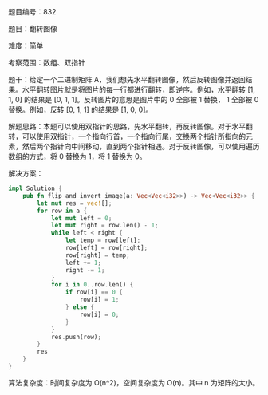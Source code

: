 题目编号：832

题目：翻转图像

难度：简单

考察范围：数组、双指针

题干：给定一个二进制矩阵 A，我们想先水平翻转图像，然后反转图像并返回结果。水平翻转图片就是将图片的每一行都进行翻转，即逆序。例如，水平翻转 [1, 1, 0] 的结果是 [0, 1, 1]。反转图片的意思是图片中的 0 全部被 1 替换， 1 全部被 0 替换。例如，反转 [0, 1, 1] 的结果是 [1, 0, 0]。

解题思路：本题可以使用双指针的思路，先水平翻转，再反转图像。对于水平翻转，可以使用双指针，一个指向行首，一个指向行尾，交换两个指针所指向的元素，然后两个指针向中间移动，直到两个指针相遇。对于反转图像，可以使用遍历数组的方式，将 0 替换为 1，将 1 替换为 0。

解决方案：

```rust
impl Solution {
    pub fn flip_and_invert_image(a: Vec<Vec<i32>>) -> Vec<Vec<i32>> {
        let mut res = vec![];
        for row in a {
            let mut left = 0;
            let mut right = row.len() - 1;
            while left < right {
                let temp = row[left];
                row[left] = row[right];
                row[right] = temp;
                left += 1;
                right -= 1;
            }
            for i in 0..row.len() {
                if row[i] == 0 {
                    row[i] = 1;
                } else {
                    row[i] = 0;
                }
            }
            res.push(row);
        }
        res
    }
}
```

算法复杂度：时间复杂度为 O(n^2)，空间复杂度为 O(n)。其中 n 为矩阵的大小。